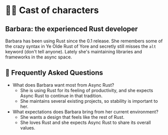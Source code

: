 # 🙋‍♀️ Cast of characters

## Barbara: the experienced Rust developer

Barbara has been using Rust since the 0.1 release. She remembers some of the crazy syntax in Ye Olde Rust of Yore and secretly still misses the `alt` keyword (don't tell anyone). Lately she's maintaining libraries and frameworks in the async space.

[axes]: ../characters.md#axes

## 🤔 Frequently Asked Questions

* What does Barbara want most from Async Rust?
    * She is using Rust for its feeling of productivity, and she expects Async Rust to continue in that tradition.
    * She maintains several existing projects, so stability is important to her.
* What expectations does Barbara bring from her current environment?
    * She wants a design that feels like the rest of Rust.
    * She loves Rust and she expects Async Rust to share its overall values.
